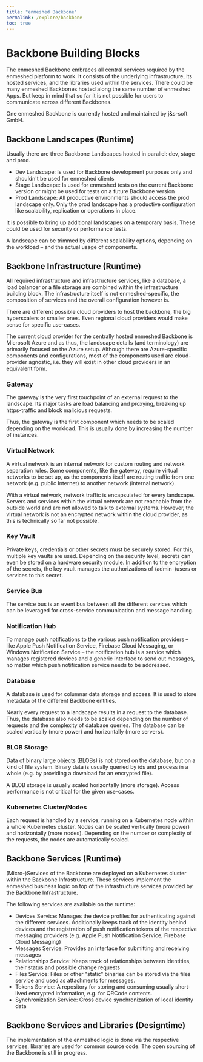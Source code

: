 ```yaml
---
title: "enmeshed Backbone"
permalink: /explore/backbone
toc: true
---
```


# Backbone Building Blocks

The enmeshed Backbone embraces all central services required by the enmeshed platform to work. It consists of the underlying infrastructure, its hosted services, and the libraries used within the services. There could be many enmeshed Backbones hosted along the same number of enmeshed Apps. But keep in mind that so far it is not possible for users to communicate across different Backbones.

One enmeshed Backbone is currently hosted and maintained by j&amp;s-soft GmbH.

## Backbone Landscapes (Runtime)

Usually there are three Backbone Landscapes hosted in parallel: dev, stage and prod.

- Dev Landscape: Is used for Backbone development purposes only and shouldn't be used for enmeshed clients
- Stage Landscape: Is used for enmeshed tests on the current Backbone version or might be used for tests on a future Backbone version
- Prod Landscape: All productive environments should access the prod landscape only. Only the prod landscape has a productive configuration like scalability, replication or operations in place.

It is possible to bring up additional landscapes on a temporary basis. These could be used for security or performance tests.

A landscape can be trimmed by different scalability options, depending on the workload – and the actual usage of components.

## Backbone Infrastructure (Runtime)

All required infrastructure and infrastructure services, like a database, a load balancer or a file storage are combined within the infrastructure building block. The infrastructure itself is not enmeshed-specific, the composition of services and the overall configuration however is.

There are different possible cloud providers to host the backbone, the big hyperscalers or smaller ones. Even regional cloud providers would make sense for specific use-cases.

The current cloud provider for the centrally hosted enmeshed Backbone is Microsoft Azure and as thus, the landscape details (and terminology) are primarily focused on the Azure setup. Although there are Azure-specific components and configurations, most of the components used are cloud-provider agnostic, i.e. they will exist in other cloud providers in an equivalent form.

### Gateway

The gateway is the very first touchpoint of an external request to the landscape. Its major tasks are load balancing and proxying, breaking up https-traffic and block malicious requests.

Thus, the gateway is the first component which needs to be scaled depending on the workload. This is usually done by increasing the number of instances.

### Virtual Network

A virtual network is an internal network for custom routing and network separation rules. Some components, like the gateway, require virtual networks to be set up, as the components itself are routing traffic from one network (e.g. public Internet) to another network (internal network).

With a virtual network, network traffic is encapsulated for every landscape. Servers and services within the virtual network are not reachable from the outside world and are not allowed to talk to external systems. However, the virtual network is not an encrypted network within the cloud provider, as this is technically so far not possible.

### Key Vault

Private keys, credentials or other secrets must be securely stored. For this, multiple key vaults are used. Depending on the security level, secrets can even be stored on a hardware security module. In addition to the encryption of the secrets, the key vault manages the authorizations of (admin-)users or services to this secret.

### Service Bus

The service bus is an event bus between all the different services which can be leveraged for cross-service communication and message handling.

### Notification Hub

To manage push notifications to the various push notification providers – like Apple Push Notification Service, Firebase Cloud Messaging, or Windows Notification Service – the notification hub is a service which manages registered devices and a generic interface to send out messages, no matter which push notification service needs to be addressed.

### Database

A database is used for columnar data storage and access. It is used to store metadata of the different Backbone entities.

Nearly every request to a landscape results in a request to the database. Thus, the database also needs to be scaled depending on the number of requests and the complexity of database queries. The database can be scaled vertically (more power) and horizontally (more servers).

### BLOB Storage

Data of binary large objects (BLOBs) is not stored on the database, but on a kind of file system. Binary data is usually queried by ids and process in a whole (e.g. by providing a download for an encrypted file).

A BLOB storage is usually scaled horizontally (more storage). Access performance is not critical for the given use-cases.

### Kubernetes Cluster/Nodes

Each request is handled by a service, running on a Kubernetes node within a whole Kubernetes cluster. Nodes can be scaled vertically (more power) and horizontally (more nodes). Depending on the number or complexity of the requests, the nodes are automatically scaled.

## Backbone Services (Runtime)

(Micro-)Services of the Backbone are deployed on a Kubernetes cluster within the Backbone Infrastructure. These services implement the enmeshed business logic on top of the infrastructure services provided by the Backbone Infrastructure.

The following services are available on the runtime:

- Devices Service: Manages the device profiles for authenticating against the different services. Additionally keeps track of the identity behind devices and the registration of push notification tokens of the respective messaging providers (e.g. Apple Push Notification Service, Firebase Cloud Messaging)
- Messages Service: Provides an interface for submitting and receiving messages
- Relationships Service: Keeps track of relationships between identities, their status and possible change requests
- Files Service: Files or other "static" binaries can be stored via the files service and used as attachments for messages.
- Tokens Service: A repository for storing and consuming usually short-lived encrypted information, e.g. for QRCode contents.
- Synchronization Service: Cross device synchronization of local identity data

## Backbone Services and Libraries (Designtime)

The implementation of the enmeshed logic is done via the respective services, libraries are used for common source code. The open sourcing of the Backbone is still in progress.
